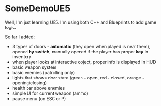 # SomeDemoUE5
Well, I'm just learning UE5. I'm using both C++ and Blueprints to add game logic.

So far I added:
- 3 types of doors - <b>automatic</b> (they open when played is near them), opened <b>by switch</b>, manually opened if the player has proper <b>key</b> in inventory
- when player looks at interactive object, proper info is displayed in HUD
- basic weapon system
- basic enemies (patrolling only)
- lights that shows door state (green - open, red - closed, orange - opening/closing)
- health bar above enemies
- simple UI for current weapon (ammo)
- pause menu (on ESC or P)
